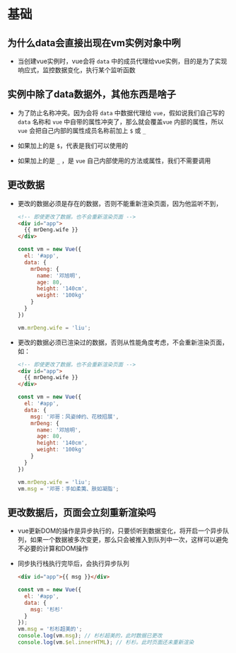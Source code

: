 # 基础

## 为什么data会直接出现在vm实例对象中咧

  - 当创建vue实例时，vue会将 `data` 中的成员代理给vue实例，目的是为了实现响应式，监控数据变化，执行某个监听函数

## 实例中除了data数据外，其他东西是啥子

  - 为了防止名称冲突。因为会将 `data` 中数据代理给 `vue`，假如说我们自己写的 `data` 名称和 `vue` 中自带的属性冲突了，那么就会覆盖`vue` 内部的属性，所以 `vue` 会把自己内部的属性成员名称前加上 `$` 或 `_`&#x20;

  - 如果加上的是 `$`，代表是我们可以使用的

  - 如果加上的是 `_` ，是 `vue` 自己内部使用的方法或属性，我们不需要调用

## 更改数据

  - 更改的数据必须是存在的数据，否则不能重新渲染页面，因为他监听不到，

    ```html
    <!-- 即使更改了数据，也不会重新渲染页面 -->
    <div id="app">
      {{ mrDeng.wife }}
    </div>
    ```

    ```javascript
    const vm = new Vue({
      el: '#app',
      data: {
        mrDeng: {
          name: '邓旭明',
          age: 80,
          height: '140cm',
          weight: '100kg'
        }
      }
    })

    vm.mrDeng.wife = 'liu';
    ```

  - 更改的数据必须已渲染过的数据，否则从性能角度考虑，不会重新渲染页面，如：

    ```html
    <!-- 即使更改了数据，也不会重新渲染页面 -->
    <div id="app">
      {{ mrDeng.wife }}
    </div>
    ```

    ```javascript
    const vm = new Vue({
      el: '#app',
      data: {
        msg: '邓哥：风姿绰约、花枝招展',
        mrDeng: {
          name: '邓旭明',
          age: 80,
          height: '140cm',
          weight: '100kg'
        }
      }
    })

    vm.mrDeng.wife = 'liu';
    vm.msg = '邓哥：手如柔荑、肤如凝脂';
    ```

## 更改数据后，页面会立刻重新渲染吗

  - vue更新DOM的操作是异步执行的，只要侦听到数据变化，将开启一个异步队列，如果一个数据被多次变更，那么只会被推入到队列中一次，这样可以避免不必要的计算和DOM操作

  - 同步执行栈执行完毕后，会执行异步队列

    ```html
    <div id="app">{{ msg }}</div>
    ```

    ```javascript
    const vm = new Vue({
      el: '#app',
      data: {
        msg: '杉杉'
      }
    });
    vm.msg = '杉杉超美的';
    console.log(vm.msg); // 杉杉超美的，此时数据已更改
    console.log(vm.$el.innerHTML); // 杉杉。此时页面还未重新渲染
    ```
